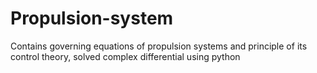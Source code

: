# Propulsion-system
Contains governing equations of propulsion systems and principle of its control theory, solved complex differential using python
